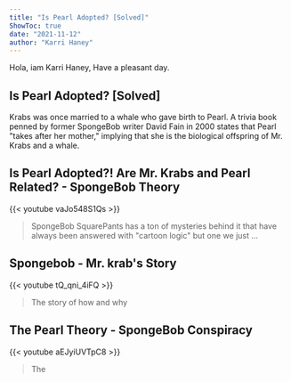 ```yaml
---
title: "Is Pearl Adopted? [Solved]"
ShowToc: true 
date: "2021-11-12"
author: "Karri Haney" 
---
```


Hola, iam Karri Haney, Have a pleasant day.
## Is Pearl Adopted? [Solved]
 Krabs was once married to a whale who gave birth to Pearl. A trivia book penned by former SpongeBob writer David Fain in 2000 states that Pearl "takes after her mother," implying that she is the biological offspring of Mr. Krabs and a whale.

## Is Pearl Adopted?! Are Mr. Krabs and Pearl Related? - SpongeBob Theory
{{< youtube vaJo548S1Qs >}}
>SpongeBob SquarePants has a ton of mysteries behind it that have always been answered with "cartoon logic" but one we just ...

## Spongebob - Mr. krab's Story
{{< youtube tQ_qni_4iFQ >}}
>The story of how and why 

## The Pearl Theory - SpongeBob Conspiracy
{{< youtube aEJyiUVTpC8 >}}
>The 

